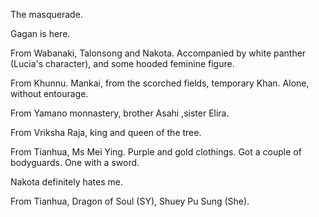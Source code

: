 The masquerade.

Gagan is here.

From Wabanaki, Talonsong and Nakota. Accompanied by white panther (Lucia's character), and some hooded feminine figure.

From Khunnu. Mankai, from the scorched fields, temporary Khan. Alone, without entourage.

From Yamano monnastery, brother Asahi ,sister Elira.

From Vriksha Raja, king and queen of the tree.

From Tianhua, Ms Mei Ying. Purple and gold clothings. Got a couple of bodyguards. One with a sword.

Nakota definitely hates me.

From Tianhua, Dragon of Soul (SY), Shuey Pu Sung (She).


